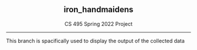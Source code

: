 <div align="center">
	<h2>iron_handmaidens</h2>
	<p>CS 495 Spring 2022 Project</p>
</div>

---

This branch is spacifically used to display the output of the collected data
